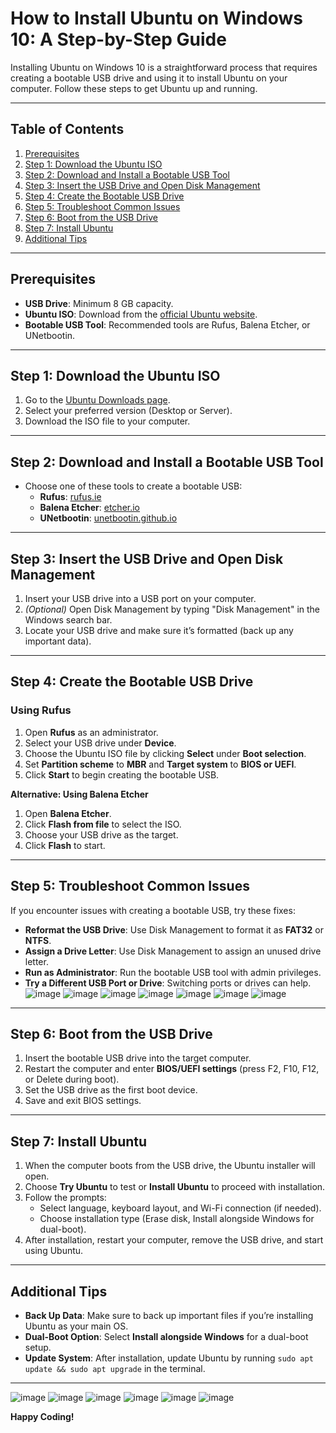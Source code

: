 # How to Install Ubuntu on Windows 10: A Step-by-Step Guide

Installing Ubuntu on Windows 10 is a straightforward process that requires creating a bootable USB drive and using it to install Ubuntu on your computer. Follow these steps to get Ubuntu up and running.

---

## Table of Contents

1. [Prerequisites](#prerequisites)
2. [Step 1: Download the Ubuntu ISO](#step-1-download-the-ubuntu-iso)
3. [Step 2: Download and Install a Bootable USB Tool](#step-2-download-and-install-a-bootable-usb-tool)
4. [Step 3: Insert the USB Drive and Open Disk Management](#step-3-insert-the-usb-drive-and-open-disk-management)
5. [Step 4: Create the Bootable USB Drive](#step-4-create-the-bootable-usb-drive)
6. [Step 5: Troubleshoot Common Issues](#step-5-troubleshoot-common-issues)
7. [Step 6: Boot from the USB Drive](#step-6-boot-from-the-usb-drive)
8. [Step 7: Install Ubuntu](#step-7-install-ubuntu)
9. [Additional Tips](#additional-tips)

---

## Prerequisites

- **USB Drive**: Minimum 8 GB capacity.
- **Ubuntu ISO**: Download from the [official Ubuntu website](https://ubuntu.com/download).
- **Bootable USB Tool**: Recommended tools are Rufus, Balena Etcher, or UNetbootin.

---

## Step 1: Download the Ubuntu ISO

1. Go to the [Ubuntu Downloads page](https://ubuntu.com/download).
2. Select your preferred version (Desktop or Server).
3. Download the ISO file to your computer.

---

## Step 2: Download and Install a Bootable USB Tool

- Choose one of these tools to create a bootable USB:
  - **Rufus**: [rufus.ie](https://rufus.ie)
  - **Balena Etcher**: [etcher.io](https://etcher.io)
  - **UNetbootin**: [unetbootin.github.io](https://unetbootin.github.io)

---

## Step 3: Insert the USB Drive and Open Disk Management

1. Insert your USB drive into a USB port on your computer.
2. *(Optional)* Open Disk Management by typing "Disk Management" in the Windows search bar.
3. Locate your USB drive and make sure it’s formatted (back up any important data).

---

## Step 4: Create the Bootable USB Drive

### Using Rufus

1. Open **Rufus** as an administrator.
2. Select your USB drive under **Device**.
3. Choose the Ubuntu ISO file by clicking **Select** under **Boot selection**.
4. Set **Partition scheme** to **MBR** and **Target system** to **BIOS or UEFI**.
5. Click **Start** to begin creating the bootable USB.

**Alternative: Using Balena Etcher**

1. Open **Balena Etcher**.
2. Click **Flash from file** to select the ISO.
3. Choose your USB drive as the target.
4. Click **Flash** to start.

---

## Step 5: Troubleshoot Common Issues

If you encounter issues with creating a bootable USB, try these fixes:

- **Reformat the USB Drive**: Use Disk Management to format it as **FAT32** or **NTFS**.
- **Assign a Drive Letter**: Use Disk Management to assign an unused drive letter.
- **Run as Administrator**: Run the bootable USB tool with admin privileges.
- **Try a Different USB Port or Drive**: Switching ports or drives can help.
![image](https://github.com/user-attachments/assets/8d744a60-4740-4b88-9af6-3f5dc8076c52)
![image](https://github.com/user-attachments/assets/3529e296-c0f4-45e5-a30e-9717f3d5965d)
![image](https://github.com/user-attachments/assets/72797510-86d2-40fc-b38e-c25d351cd241)
![image](https://github.com/user-attachments/assets/2aedb503-8dab-4fd8-b75b-20cf27d8633b)
![image](https://github.com/user-attachments/assets/31b5f143-7a38-470e-8f7b-971bd5791a17)
![image](https://github.com/user-attachments/assets/da299842-5ace-48b4-9cfb-0e0af5454f76)
![image](https://github.com/user-attachments/assets/e15d92ee-241c-4b5e-9c93-6224b4571708)
---

## Step 6: Boot from the USB Drive

1. Insert the bootable USB drive into the target computer.
2. Restart the computer and enter **BIOS/UEFI settings** (press F2, F10, F12, or Delete during boot).
3. Set the USB drive as the first boot device.
4. Save and exit BIOS settings.

---

## Step 7: Install Ubuntu

1. When the computer boots from the USB drive, the Ubuntu installer will open.
2. Choose **Try Ubuntu** to test or **Install Ubuntu** to proceed with installation.
3. Follow the prompts:
   - Select language, keyboard layout, and Wi-Fi connection (if needed).
   - Choose installation type (Erase disk, Install alongside Windows for dual-boot).
4. After installation, restart your computer, remove the USB drive, and start using Ubuntu.

---

## Additional Tips

- **Back Up Data**: Make sure to back up important files if you’re installing Ubuntu as your main OS.
- **Dual-Boot Option**: Select **Install alongside Windows** for a dual-boot setup.
- **Update System**: After installation, update Ubuntu by running `sudo apt update && sudo apt upgrade` in the terminal.

---


![image](https://github.com/user-attachments/assets/63b78439-6eaf-489e-ab6c-1f0636c4c146)
![image](https://github.com/user-attachments/assets/0771b903-e0ef-41bf-afa3-bc22832cb751)
![image](https://github.com/user-attachments/assets/0911f9c9-bfd3-49d7-86f1-e8cbb1310c6c)
![image](https://github.com/user-attachments/assets/8fe4b18f-3b84-401b-8122-a183467861a4)
![image](https://github.com/user-attachments/assets/9b17c62d-8c7f-4cc6-b072-1f98bbbcd64d)
![image](https://github.com/user-attachments/assets/c055ffdb-e319-4b10-93e4-b3bfe2678cbb)




**Happy Coding!**
